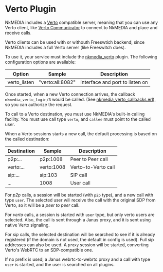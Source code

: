 # Verto Plugin

NkMEDIA includes a [Verto](http://evoluxbr.github.io/verto-docs/) compatible server, meaning that you can use any Verto client, like [Verto Communicator](https://freeswitch.org/confluence/display/FREESWITCH/Verto+Communicator) to connect to NkMEDIA and place and receive calls.

Verto clients can be used with or withouth Freeswtich backend, since NkMEDIA includes a full Verto server (like Freeswitch does).

To use it, your service must include the [nkmedia_verto](../src/plugins/nkmedia_verto.erl) plugin. The following configuration options are available:

Option|Sample|Description
---|---|---
verto_listen|"verto:all:8082"|Interface and port to listen on

Once started, when a new Verto connection arrives, the callback `nkmedia_verto_login/3` would be called. (See [nkmedia_verto_callbacks.erl](../src/plugins/nkmedia_verto_callbacks.erl)), so you can authorize the request.

To call to a Verto destination, you must use NkMEDIA's built-in calling facility. You must use call type `verto`, and `callee` must point to the called user.

When a Verto sessions starts a new call, the default processing is based on the called destination:

Destination|Sample|Description
---|---|---
p2p:...|p2p:1008|Peer to Peer call
verto:...|verto:1008|Verto-to-Verto call
sip:...|sip:103|SIP call
...|1008|User call

For _p2p_ calls, a session will be started (with `p2p` type), and a new call with type `user`. The selected user will receive the call with the original SDP from Verto, so it will be a _peer to peer_ call.

For _verto_ calls, a session is started with `user` type, but only verto users are selected. Also, the call is sent through a Janus proxy, and it is sent using native Verto signaling.

For _sip_ calls, the selected destination will be searched to see if it is already registered (if the domain is not used, the default in config is used). Full sip addresses can also be used. A `proxy` session will be started, converting Verto's WebRTC to an SDP-compatible one.

If no prefix is used, a Janus webrtc-to-webrtc proxy and a call with type `user` is started, and the user is searched on all plugins.

